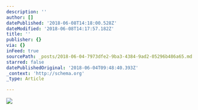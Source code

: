 ```yaml
---
description: ''
author: []
datePublished: '2018-06-08T14:18:00.528Z'
dateModified: '2018-06-08T14:17:57.182Z'
title: ''
publisher: {}
via: {}
inFeed: true
sourcePath: _posts/2018-06-04-7973dfe2-9ba3-4384-9ad2-05296b486a65.md
starred: false
datePublishedOriginal: '2018-06-04T09:48:40.393Z'
_context: 'http://schema.org'
_type: Article

---
```

![](https://the-grid-user-content.s3-us-west-2.amazonaws.com/0c948781-af83-4f2d-b1ca-a17d5d3182cd.jpg)